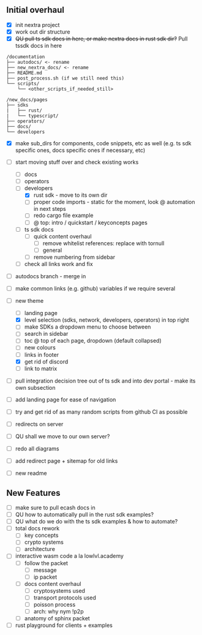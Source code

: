 Initial overhaul
----------------
- [x] init nextra project
- [x] work out dir structure
- [x] ~~QU pull ts sdk docs in here, or make nextra docs in rust sdk dir?~~ Pull tssdk docs in here

```
/documentation
├── autodocs/ <- rename
├── new_nextra_docs/ <- rename
├── README.md
├── post_process.sh (if we still need this)
└── scripts/
    └── <other_scripts_if_needed_still>
```

```
/new_docs/pages
├── sdks
|   ├── rust/
|   └── typescript/
├── operators/
├── docs/
└── developers
```

- [x] make sub_dirs for components, code snippets, etc as well (e.g. ts sdk specific ones, docs specific ones if necessary, etc)
- [ ] start moving stuff over and check existing works
  - [ ] docs
  - [ ] operators
  - [ ] developers
    - [x] rust sdk - move to its own dir
    - [ ] proper code imports - static for the moment, look @ automation in next steps
    - [ ] redo cargo file example
    - [ ] @ top: intro / quickstart / keyconcepts pages
  - [ ] ts sdk docs
    - [ ] quick content overhaul
      - [ ] remove whitelist references: replace with tornull
      - [ ] general
    - [ ] remove numbering from sidebar
  - [ ] check all links work and fix
- [ ] autodocs branch - merge in
- [ ] make common links (e.g. github) variables if we require several

- [ ] new theme
  - [ ] landing page
  - [x] level selection (sdks, network, developers, operators) in top right
  - [ ] make SDKs a dropdown menu to choose between
  - [ ] search in sidebar
  - [ ] toc @ top of each page, dropdown (default collapsed)
  - [ ] new colours
  - [ ] links in footer
  - [x] get rid of discord
  - [ ] link to matrix

- [ ] pull integration decision tree out of ts sdk and into dev portal - make its own subsection
- [ ] add landing page for ease of navigation
- [ ] try and get rid of as many random scripts from github CI as possible
- [ ] redirects on server
- [ ] QU shall we move to our own server?
- [ ] redo all diagrams
- [ ] add redirect page + sitemap for old links
- [ ] new readme

New Features
------------
- [ ] make sure to pull ecash docs in
- [ ] QU how to automatically pull in the rust sdk examples?
- [ ] QU what do we do with the ts sdk examples & how to automate?
- [ ] total docs rework
  - [ ] key concepts
  - [ ] crypto systems
  - [ ] architecture
- [ ] interactive wasm code a la lowlvl.academy
  - [ ] follow the packet
    - [ ] message
    - [ ] ip packet
  - [ ] docs content overhaul
    - [ ] cryptosystems used
    - [ ] transport protocols used
    - [ ] poisson process
    - [ ] arch: why nym !p2p
  - [ ] anatomy of sphinx packet
- [ ] rust playground for clients + examples
